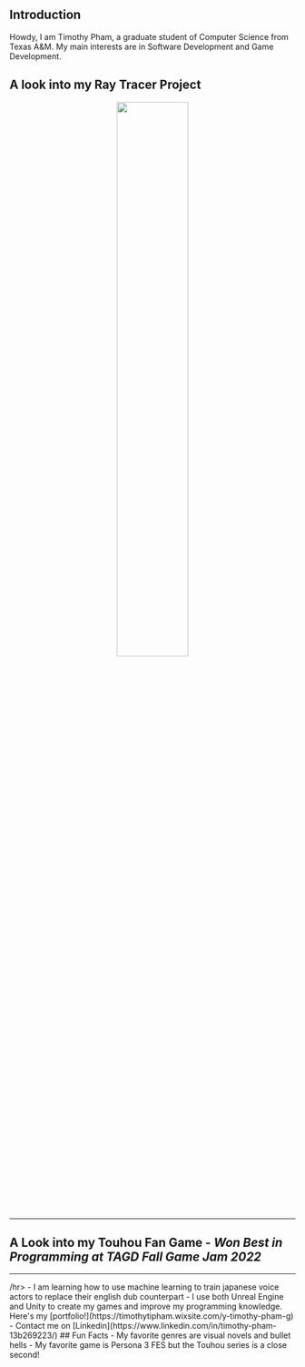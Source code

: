 ## Introduction
Howdy, I am Timothy Pham, a graduate student of Computer Science from Texas A&M. My main interests are in Software Development and Game Development.
<!---
YUMGUY/YUMGUY is a ✨ special ✨ repository because its `README.md` (this file) appears on your GitHub profile.
You can click the Preview link to take a look at your changes.
--->


## A look into my Ray Tracer Project
<p align="center">
<img src="https://github.com/YUMGUY/CPU-based-Ray-Tracer/assets/81205938/cffe4845-2249-47b2-82ea-7e8a170cfb8c" width =50%> 
</p>
<hr></hr>

## A Look into my Touhou Fan Game - _Won Best in Programming at TAGD Fall Game Jam 2022_

<hr>/hr>
- I am learning how to use machine learning to train japanese voice actors to replace their english dub counterpart
- I use both Unreal Engine and Unity to create my games and improve my programming knowledge. Here's my [portfolio!](https://timothytipham.wixsite.com/y-timothy-pham-g)
- Contact me on [Linkedin](https://www.linkedin.com/in/timothy-pham-13b269223/)
  ## Fun Facts
- My favorite genres are visual novels and bullet hells
- My favorite game is Persona 3 FES but the Touhou series is a close second!
